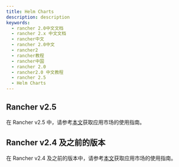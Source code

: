 ```yaml
---
title: Helm Charts
description: description
keywords:
  - rancher 2.0中文文档
  - rancher 2.x 中文文档
  - rancher中文
  - rancher 2.0中文
  - rancher2
  - rancher教程
  - rancher中国
  - rancher 2.0
  - rancher2.0 中文教程
  - rancher 2.5
  - Helm Charts
---
```


## Rancher v2.5

在 Rancher v2.5 中，请参考[本文](/docs/rancher2/helm-charts/apps-marketplace/_index)获取应用市场的使用指南。

## Rancher v2.4 及之前的版本

在 Rancher v2.4 及之前的版本中，请参考[本文](/docs/rancher2/helm-charts/apps-marketplace/_index)获取应用市场的使用指南。
